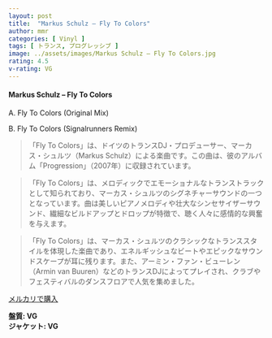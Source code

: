 ```yaml
---
layout: post
title:  "Markus Schulz – Fly To Colors"
author: mmr
categories: [ Vinyl ]
tags: [ トランス, プログレッシブ ]
image: ../assets/images/Markus Schulz – Fly To Colors.jpg
rating: 4.5
v-rating: VG
---
```


#### Markus Schulz – Fly To Colors

A. Fly To Colors (Original Mix)

B. Fly To Colors (Signalrunners Remix)

> 「Fly To Colors」は、ドイツのトランスDJ・プロデューサー、マーカス・シュルツ（Markus Schulz）による楽曲です。この曲は、彼のアルバム「Progression」（2007年）に収録されています。

> 「Fly To Colors」は、メロディックでエモーショナルなトランストラックとして知られており、マーカス・シュルツのシグネチャーサウンドの一つとなっています。曲は美しいピアノメロディや壮大なシンセサイザーサウンド、繊細なビルドアップとドロップが特徴で、聴く人々に感情的な興奮を与えます。

> 「Fly To Colors」は、マーカス・シュルツのクラシックなトランススタイルを体現した楽曲であり、エネルギッシュなビートやエピックなサウンドスケープが耳に残ります。また、アーミン・ファン・ビューレン（Armin van Buuren）などのトランスDJによってプレイされ、クラブやフェスティバルのダンスフロアで人気を集めました。


[メルカリで購入](https://jp.mercari.com/item/m77384316515)

<div class="mt-4 mb-4 d-flex align-items-center">
<strong class="mr-1">盤質: VG</strong>
</div>
<div class="mt-4 mb-4 d-flex align-items-center">
<strong class="mr-1">ジャケット: VG</strong>
</div>
